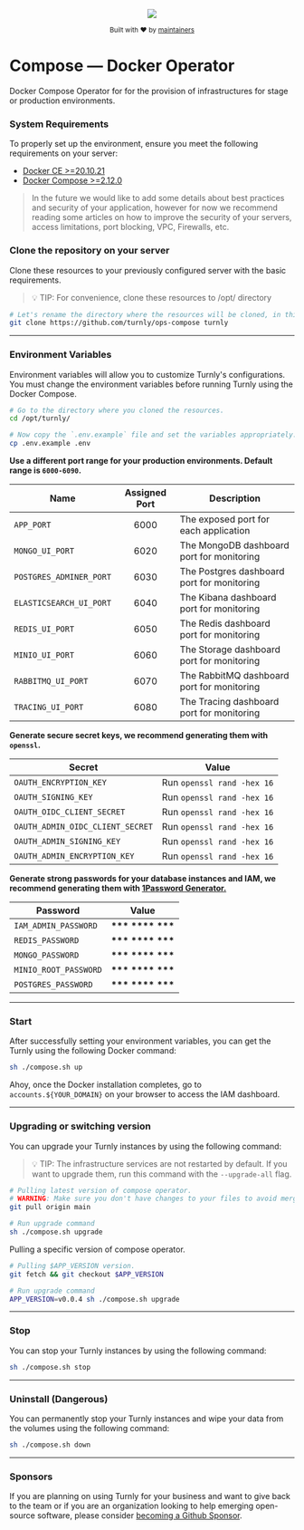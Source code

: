 <div align="center">
  <p align="center">
      <a href="https://turnly.app" target="_blank" rel="noopener">
          <img src="https://raw.githubusercontent.com/turnly/turnly/develop/docs/assets/github-header.png" />
      </a>
  </p>

  <p>
    <sub>
      Built with ❤︎ by
      <a href="https://github.com/turnly/turnly/blob/develop/OWNERS.md">
        maintainers
      </a>
    </sub>
  </p>
</div>

# Compose — Docker Operator

Docker Compose Operator for for the provision of infrastructures for stage or production environments.

### System Requirements

To properly set up the environment, ensure you meet the following requirements on your server:

- [Docker CE >=20.10.21](https://docs.docker.com/engine/release-notes)
- [Docker Compose >=2.12.0](https://docs.docker.com/compose/release-notes)

> In the future we would like to add some details about best practices and security of your application,
> however for now we recommend reading some articles on how to improve the security of your servers,
> access limitations, port blocking, VPC, Firewalls, etc.

### Clone the repository on your server

Clone these resources to your previously configured server with the basic requirements.

> 💡 TIP: For convenience, clone these resources to /opt/ directory

```sh
# Let's rename the directory where the resources will be cloned, in this case "turnly".
git clone https://github.com/turnly/ops-compose turnly
```

___

### Environment Variables

Environment variables will allow you to customize Turnly's configurations.
You must change the environment variables before running Turnly using the Docker Compose.

```sh
# Go to the directory where you cloned the resources.
cd /opt/turnly/

# Now copy the `.env.example` file and set the variables appropriately.
cp .env.example .env
```

__Use a different port range for your production environments. Default range is `6000-6090`.__

| Name                         | Assigned Port  | Description                                    |
| ---------------------------- | :------------: | ---------------------------------------------- |
| `APP_PORT`                   | 6000           | The exposed port for each application          |
| `MONGO_UI_PORT`              | 6020           | The MongoDB dashboard port for monitoring      |
| `POSTGRES_ADMINER_PORT`      | 6030           | The Postgres dashboard port for monitoring     |
| `ELASTICSEARCH_UI_PORT`      | 6040           | The Kibana dashboard port for monitoring       |
| `REDIS_UI_PORT`              | 6050           | The Redis dashboard port for monitoring        |
| `MINIO_UI_PORT`              | 6060           | The Storage dashboard port for monitoring      |
| `RABBITMQ_UI_PORT`           | 6070           | The RabbitMQ dashboard port for monitoring     |
| `TRACING_UI_PORT`            | 6080           | The Tracing dashboard port for monitoring      |

__Generate secure secret keys, we recommend generating them with `openssl`.__

| Secret                             | Value                        |
| ---------------------------------- | ---------------------------- |
| `OAUTH_ENCRYPTION_KEY`             | Run `openssl rand -hex 16`   |
| `OAUTH_SIGNING_KEY`                | Run `openssl rand -hex 16`   |
| `OAUTH_OIDC_CLIENT_SECRET`         | Run `openssl rand -hex 16`   |
| `OAUTH_ADMIN_OIDC_CLIENT_SECRET`   | Run `openssl rand -hex 16`   |
| `OAUTH_ADMIN_SIGNING_KEY`          | Run `openssl rand -hex 16`   |
| `OAUTH_ADMIN_ENCRYPTION_KEY`       | Run `openssl rand -hex 16`   |

__Generate strong passwords for your database instances and IAM, we recommend generating them with [1Password Generator.](https://1password.com/password-generator)__

| Password                 | Value                |
| ------------------------ | :------------------: |
| `IAM_ADMIN_PASSWORD`     | __*** **** ***__     |
| `REDIS_PASSWORD`         | __*** **** ***__     |
| `MONGO_PASSWORD`         | __*** **** ***__     |
| `MINIO_ROOT_PASSWORD`    | __*** **** ***__     |
| `POSTGRES_PASSWORD`      | __*** **** ***__     |

___

### Start

After successfully setting your environment variables, you can get the Turnly using the following Docker command:

```sh
sh ./compose.sh up
```

Ahoy, once the Docker installation completes, go to `accounts.${YOUR_DOMAIN}`
on your browser to access the IAM dashboard.

___

### Upgrading or switching version

You can upgrade your Turnly instances by using the following command:

> 💡 TIP: The infrastructure services are not restarted by default.
> If you want to upgrade them, run this command with the `--upgrade-all` flag.

```sh
# Pulling latest version of compose operator.
# WARNING: Make sure you don't have changes to your files to avoid merge conflicts.
git pull origin main

# Run upgrade command
sh ./compose.sh upgrade
```

Pulling a specific version of compose operator.

```sh
# Pulling $APP_VERSION version.
git fetch && git checkout $APP_VERSION

# Run upgrade command
APP_VERSION=v0.0.4 sh ./compose.sh upgrade
```

___

### Stop

You can stop your Turnly instances by using the following command:

```sh
sh ./compose.sh stop
```

___

### Uninstall (Dangerous)

You can permanently stop your Turnly instances and wipe your data from the volumes using the following command:

```sh
sh ./compose.sh down
```

___

### Sponsors

If you are planning on using Turnly for your business and want to give back to the
team or if you are an organization looking to help emerging open-source
software, please consider [becoming a Github Sponsor](https://github.com/sponsors/efraa).
